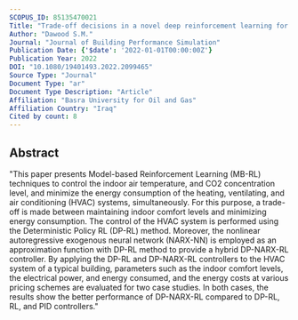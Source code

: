 ```yaml
---
SCOPUS_ID: 85135470021
Title: "Trade-off decisions in a novel deep reinforcement learning for energy savings in HVAC systems"
Author: "Dawood S.M."
Journal: "Journal of Building Performance Simulation"
Publication Date: {'$date': '2022-01-01T00:00:00Z'}
Publication Year: 2022
DOI: "10.1080/19401493.2022.2099465"
Source Type: "Journal"
Document Type: "ar"
Document Type Description: "Article"
Affiliation: "Basra University for Oil and Gas"
Affiliation Country: "Iraq"
Cited by count: 8
---
```


## Abstract
"This paper presents Model-based Reinforcement Learning (MB-RL) techniques to control the indoor air temperature, and CO2 concentration level, and minimize the energy consumption of the heating, ventilating, and air conditioning (HVAC) systems, simultaneously. For this purpose, a trade-off is made between maintaining indoor comfort levels and minimizing energy consumption. The control of the HVAC system is performed using the Deterministic Policy RL (DP-RL) method. Moreover, the nonlinear autoregressive exogenous neural network (NARX-NN) is employed as an approximation function with DP-RL method to provide a hybrid DP-NARX-RL controller. By applying the DP-RL and DP-NARX-RL controllers to the HVAC system of a typical building, parameters such as the indoor comfort levels, the electrical power, and energy consumed, and the energy costs at various pricing schemes are evaluated for two case studies. In both cases, the results show the better performance of DP-NARX-RL compared to DP-RL, RL, and PID controllers."
